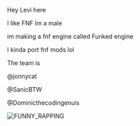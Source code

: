  Hey Levi here
 
 I like FNF Im a male 
 
 im making a fnf engine called Funked engine 
 
 I kinda port fnf mods lol
 
 The team is
 
 @jonnycat 
 
 @SanicBTW
 
 @Dominicthecodingenuis 
 
 ![FUNNY_RAPPING](https://user-images.githubusercontent.com/92174516/166082282-9728574b-29b1-40fe-8808-b876e98473fc.gif)
